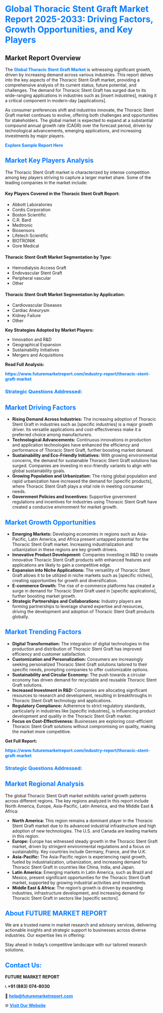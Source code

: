 <h1 style="color: #007BFF;">Global Thoracic Stent Graft Market Report 2025-2033: Driving Factors, Growth Opportunities, and Key Players</h1>

<section id="overview">
<h2>Market Report Overview</h2>
<p>The <a href="https://www.futuremarketreport.com/industry-report/thoracic-stent-graft-market" style="color: #007BFF; text-decoration: none;"><strong>Global Thoracic Stent Graft Market</strong></a> is witnessing significant growth, driven by increasing demand across various industries. This report delves into the key aspects of the Thoracic Stent Graft market, providing a comprehensive analysis of its current status, future potential, and challenges. The demand for Thoracic Stent Graft has surged due to its wide-ranging applications in industries such as [insert industries], making it a critical component in modern-day [applications].</p>
<p>As consumer preferences shift and industries innovate, the Thoracic Stent Graft market continues to evolve, offering both challenges and opportunities for stakeholders. The global market is expected to expand at a substantial compound annual growth rate (CAGR) over the forecast period, driven by technological advancements, emerging applications, and increasing investments by major players.</p>
</section>

<section id="overview">
<p><a href="https://www.futuremarketreport.com/request-sample/reportId=105416" style="color: #007BFF; text-decoration: none;"><strong>Explore Sample Report Here</strong></a></p>
</section>

<section id="key-players">
<h2 style="color: #007BFF;">Market Key Players Analysis</h2>
<p>The Thoracic Stent Graft market is characterized by intense competition among key players striving to capture a larger market share. Some of the leading companies in the market include:</p>
<h4>Key Players Covered in the Thoracic Stent Graft Report:</h4>
<ul><li>Abbott Laboratories</li><li>Cordis Corporation</li><li>Boston Scientific</li><li>C.R. Bard</li><li>Medtronic</li><li>Biosensors</li><li>Lifetech Scientific</li><li>BIOTRONIK</li><li>Gore Medical</li></ul>
<h4>Thoracic Stent Graft Market Segmentation by Type:</h4>
<ul><li>Hemodialysis Access Graft</li><li>Endovascular Stent Graft</li><li>Peripheral vascular</li><li>Other</li></ul>

<h4>Thoracic Stent Graft Market Segmentation by Application:</h4>
<ul><li>Cardiovascular Diseases</li><li>Cardiac Aneurysm</li><li>Kidney Failure</li><li>Other</li></ul>
<p><strong>Key Strategies Adopted by Market Players:</strong></p>
<ul>
<li>Innovation and R&D</li>
<li>Geographical Expansion</li>
<li>Sustainability Initiatives</li>
<li>Mergers and Acquisitions</li>
</ul>
</section>

<section>
<p><strong>Read Full Analysis: </strong></p><a href="https://www.futuremarketreport.com/industry-report/thoracic-stent-graft-market" style="color: #007BFF; text-decoration: none;"><strong>https://www.futuremarketreport.com/industry-report/thoracic-stent-graft-market</strong></a>
<h3 style="color: #007BFF;">Strategic Questions Addressed:</h3>
</section>

<section id="driving-factors">
<h2 style="color: #007BFF;">Market Driving Factors</h2>
<ul>
<li><strong>Rising Demand Across Industries:</strong> The increasing adoption of Thoracic Stent Graft in industries such as [specific industries] is a major growth driver. Its versatile applications and cost-effectiveness make it a preferred choice among manufacturers.</li>
<li><strong>Technological Advancements:</strong> Continuous innovations in production and application technologies have enhanced the efficiency and performance of Thoracic Stent Graft, further boosting market demand.</li>
<li><strong>Sustainability and Eco-Friendly Initiatives:</strong> With growing environmental concerns, the demand for sustainable Thoracic Stent Graft solutions has surged. Companies are investing in eco-friendly variants to align with global sustainability goals.</li>
<li><strong>Growing Population and Urbanization:</strong> The rising global population and rapid urbanization have increased the demand for [specific products], where Thoracic Stent Graft plays a vital role in meeting consumer needs.</li>
<li><strong>Government Policies and Incentives:</strong> Supportive government regulations and incentives for industries using Thoracic Stent Graft have created a conducive environment for market growth.</li>
</ul>
</section>

<section id="growth-opportunities">
<h2 style="color: #007BFF;">Market Growth Opportunities</h2>
<ul>
<li><strong>Emerging Markets:</strong> Developing economies in regions such as Asia-Pacific, Latin America, and Africa present untapped potential for the Thoracic Stent Graft market. Increasing industrialization and urbanization in these regions are key growth drivers.</li>
<li><strong>Innovative Product Development:</strong> Companies investing in R&D to create innovative Thoracic Stent Graft products with enhanced features and applications are likely to gain a competitive edge.</li>
<li><strong>Expansion into Niche Applications:</strong> The versatility of Thoracic Stent Graft allows it to be utilized in niche markets such as [specific niches], creating opportunities for growth and diversification.</li>
<li><strong>E-commerce Growth:</strong> The rise of e-commerce platforms has created a surge in demand for Thoracic Stent Graft used in [specific applications], further boosting market growth.</li>
<li><strong>Strategic Partnerships and Collaborations:</strong> Industry players are forming partnerships to leverage shared expertise and resources, driving the development and adoption of Thoracic Stent Graft products globally.</li>
</ul>
</section>

<section id="trending-factors">
<h2 style="color: #007BFF;">Market Trending Factors</h2>
<ul>
<li><strong>Digital Transformation:</strong> The integration of digital technologies in the production and distribution of Thoracic Stent Graft has improved efficiency and customer satisfaction.</li>
<li><strong>Customization and Personalization:</strong> Consumers are increasingly seeking personalized Thoracic Stent Graft solutions tailored to their specific needs, prompting companies to offer customizable options.</li>
<li><strong>Sustainability and Circular Economy:</strong> The push towards a circular economy has driven demand for recyclable and reusable Thoracic Stent Graft solutions.</li>
<li><strong>Increased Investment in R&D:</strong> Companies are allocating significant resources to research and development, resulting in breakthroughs in Thoracic Stent Graft technology and applications.</li>
<li><strong>Regulatory Compliance:</strong> Adherence to strict regulatory standards, particularly in industries like [specific industries], is influencing product development and quality in the Thoracic Stent Graft market.</li>
<li><strong>Focus on Cost-Effectiveness:</strong> Businesses are exploring cost-efficient Thoracic Stent Graft solutions without compromising on quality, making the market more competitive.</li>
</ul>
</section>

<section>
<p><strong>Get Full Report: </strong></p><a href="https://www.futuremarketreport.com/industry-report/thoracic-stent-graft-market" style="color: #007BFF; text-decoration: none;"><strong>https://www.futuremarketreport.com/industry-report/thoracic-stent-graft-market</strong></a>
<h3 style="color: #007BFF;">Strategic Questions Addressed:</h3>
</section>


<section id="regional-analysis">
<h2 style="color: #007BFF;">Market Regional Analysis</h2>
<p>The global Thoracic Stent Graft market exhibits varied growth patterns across different regions. The key regions analyzed in this report include North America, Europe, Asia-Pacific, Latin America, and the Middle East & Africa:</p>
<ul>
<li><strong>North America:</strong> This region remains a dominant player in the Thoracic Stent Graft market due to its advanced industrial infrastructure and high adoption of new technologies. The U.S. and Canada are leading markets in this region.</li>
<li><strong>Europe:</strong> Europe has witnessed steady growth in the Thoracic Stent Graft market, driven by stringent environmental regulations and a focus on sustainability. Key countries include Germany, France, and the U.K.</li>
<li><strong>Asia-Pacific:</strong> The Asia-Pacific region is experiencing rapid growth, fueled by industrialization, urbanization, and increasing demand for Thoracic Stent Graft in countries like China, India, and Japan.</li>
<li><strong>Latin America:</strong> Emerging markets in Latin America, such as Brazil and Mexico, present significant opportunities for the Thoracic Stent Graft market, supported by growing industrial activities and investments.</li>
<li><strong>Middle East & Africa:</strong> The region’s growth is driven by expanding industries, infrastructure development, and increasing demand for Thoracic Stent Graft in sectors like [specific sectors].</li>
</ul>
</section>

<footer>
<h2 style="color: #007BFF;">About FUTURE MARKET REPORT</h2>
<p>We are a trusted name in market research and advisory services, delivering actionable insights and strategic support to businesses across diverse industries. Our expertise lies in offering:</p>

<p>Stay ahead in today’s competitive landscape with our tailored research solutions.</p>

<h2 style="color: #007BFF;">Contact Us:</h2>
<p><strong>FUTURE MARKET REPORT</strong></p>
<p>📞 <strong>+91 (883) 074-8030</strong></p>
<p>📧 <strong><a href="mailto:help@futuremarketreport.com" style="color: #007BFF;">help@futuremarketreport.com</a></strong></p>
<p>🌐 <strong><a href="https://www.futuremarketreport.com/" style="color: #007BFF;">Visit Our Website</a></strong></p>
</footer>